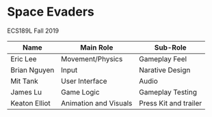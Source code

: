 # Space Evaders

ECS189L Fall 2019

Name | Main Role | Sub-Role
--- | --- | ---
Eric Lee | Movement/Physics | Gameplay Feel
Brian Nguyen | Input | Narative Design
Mit Tank | User Interface | Audio
James Lu | Game Logic | Gameplay Testing
Keaton Elliot | Animation and Visuals | Press Kit and trailer
